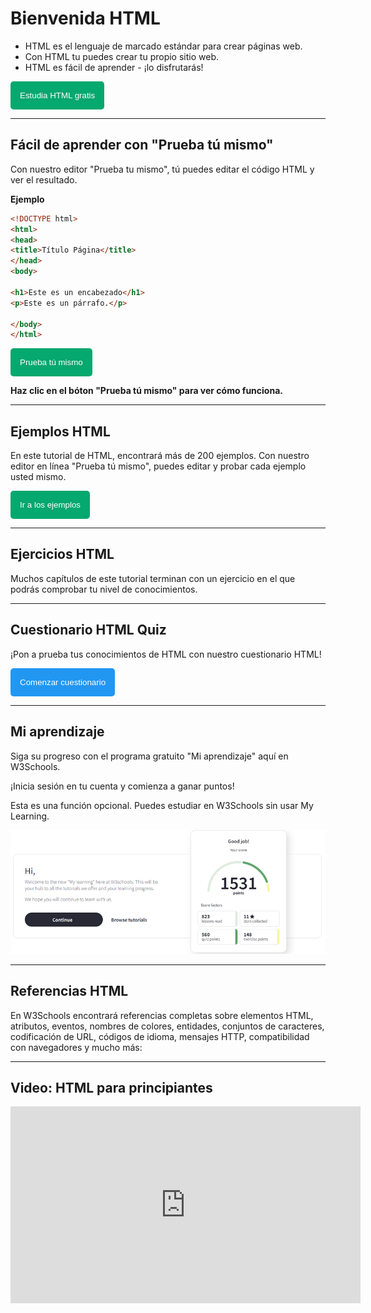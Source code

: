 # Bienvenida HTML

- HTML es el lenguaje de marcado estándar para crear páginas web.
- Con HTML tu puedes crear tu propio sitio web.
- HTML es fácil de aprender - ¡lo disfrutarás!

<button style="padding: 15px; background-color: #05a86e; border: none; border-radius: 5px; cursor: pointer;">
    <a href="/introduccion-html.md" style="color: white; text-decoration: none;">Estudia HTML gratis</a>
</button>

---

## Fácil de aprender con "Prueba tú mismo"
Con nuestro editor "Prueba tu mismo", tú puedes editar el código HTML y ver el resultado.

**Ejemplo**
```html
<!DOCTYPE html>
<html>
<head>
<title>Título Página</title>
</head>
<body>

<h1>Este es un encabezado</h1>
<p>Este es un párrafo.</p>

</body>
</html>
```
<button style="padding: 15px; background-color: #05a86e; border: none; border-radius: 5px; cursor: pointer;">
    <a href="https://www.w3schools.com/html/tryit.asp?filename=tryhtml_default" style="color: white; text-decoration: none;" target="_blank">Prueba tú mismo</a>
</button>

**Haz clic en el bóton "Prueba tú mismo" para ver cómo funciona.**

---

## Ejemplos HTML
En este tutorial de HTML, encontrará más de 200 ejemplos. Con nuestro editor en línea "Prueba tú mismo", puedes editar y probar cada ejemplo usted mismo.

<button style="padding: 15px; background-color: #05a86e; border: none; border-radius: 5px; cursor: pointer;">
    <a href="https://www.w3schools.com/html/html_examples.asp" style="color: white; text-decoration: none;" target="_blank">Ir a los ejemplos</a>
</button>

---

## Ejercicios HTML
Muchos capítulos de este tutorial terminan con un ejercicio en el que podrás comprobar tu nivel de conocimientos.

---

## Cuestionario HTML Quiz
¡Pon a prueba tus conocimientos de HTML con nuestro cuestionario HTML!

<button style="padding: 15px; background-color: #2197f2; border: none; border-radius: 5px; cursor: pointer;">
    <a href="https://www.w3schools.com/html/html_quiz.asp" style="color: white; text-decoration: none;" target="_blank">Comenzar cuestionario</a>
</button>

---

## Mi aprendizaje
Siga su progreso con el programa gratuito "Mi aprendizaje" aquí en W3Schools.

¡Inicia sesión en tu cuenta y comienza a ganar puntos!

Esta es una función opcional. Puedes estudiar en W3Schools sin usar My Learning.

![](./images/mylearning.png)

---

## Referencias HTML
En W3Schools encontrará referencias completas sobre elementos HTML, atributos, eventos, nombres de colores, entidades, conjuntos de caracteres, codificación de URL, códigos de idioma, mensajes HTTP, compatibilidad con navegadores y mucho más:

---

## Video: HTML para principiantes
<iframe width="560" height="315" src="https://www.youtube.com/embed/BzYMFd-lQL4?si=japutwSX9eArJ9yl" title="YouTube video player" frameborder="0" allow="accelerometer; autoplay; clipboard-write; encrypted-media; gyroscope; picture-in-picture; web-share" referrerpolicy="strict-origin-when-cross-origin" allowfullscreen></iframe>